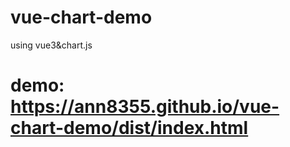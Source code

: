 # vue-chart-demo
using vue3&amp;chart.js
# demo: https://ann8355.github.io/vue-chart-demo/dist/index.html
